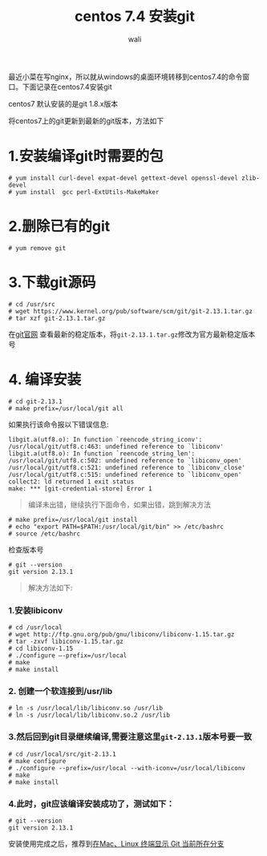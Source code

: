 ﻿---
layout: post
title: centos 7.4 安装git   #标题
tagline: 在服务器下使用git
category: git      #分类
author: wali    #作者
tag: git     #标签
ghurl:        #github url
ghurl_zip:    #github zip下载

post_nav: false
---

最近小菜在写nginx，所以就从windows的桌面环境转移到centos7.4的命令窗口。下面记录在centos7.4安装git

centos7 默认安装的是git 1.8.x版本

将centos7上的git更新到最新的git版本，方法如下

# 1.安装编译git时需要的包

	# yum install curl-devel expat-devel gettext-devel openssl-devel zlib-devel
	# yum install  gcc perl-ExtUtils-MakeMaker
	
# 2.删除已有的git

	# yum remove git

# 3.下载git源码

	# cd /usr/src
	# wget https://www.kernel.org/pub/software/scm/git/git-2.13.1.tar.gz
	# tar xzf git-2.13.1.tar.gz

在[git官网](https://git-scm.com/downloads "https://git-scm.com/downloads") 查看最新的稳定版本，将`git-2.13.1.tar.gz`修改为官方最新稳定版本号

# 4. 编译安装

	# cd git-2.13.1
	# make prefix=/usr/local/git all


如果执行该命令报以下错误信息:

	libgit.a(utf8.o): In function `reencode_string_iconv':
	/usr/local/git/utf8.c:463: undefined reference to `libiconv'
	libgit.a(utf8.o): In function `reencode_string_len':
	/usr/local/git/utf8.c:502: undefined reference to `libiconv_open'
	/usr/local/git/utf8.c:521: undefined reference to `libiconv_close'
	/usr/local/git/utf8.c:515: undefined reference to `libiconv_open'
	collect2: ld returned 1 exit status
	make: *** [git-credential-store] Error 1
	
>编译未出错，继续执行下面命令，如果出错，跳到解决方法

	# make prefix=/usr/local/git install
	# echo "export PATH=$PATH:/usr/local/git/bin" >> /etc/bashrc
	# source /etc/bashrc
	
检查版本号

	# git --version
	git version 2.13.1
	
>解决方法如下:

### 1.安装libiconv

	# cd /usr/local
	# wget http://ftp.gnu.org/pub/gnu/libiconv/libiconv-1.15.tar.gz
	# tar -zxvf libiconv-1.15.tar.gz
	# cd libiconv-1.15
	# ./configure –-prefix=/usr/local
	# make
	# make install

### 2. 创建一个软连接到/usr/lib

	# ln -s /usr/local/lib/libiconv.so /usr/lib
	# ln -s /usr/local/lib/libiconv.so.2 /usr/lib

### 3.然后回到git目录继续编译,需要注意这里`git-2.13.1`版本号要一致

	# cd /usr/local/src/git-2.13.1
	# make configure
	# ./configure --prefix=/usr/local --with-iconv=/usr/local/libiconv
	# make
	# make install

### 4.此时，git应该编译安装成功了，测试如下：

	# git --version
	git version 2.13.1
	
安装使用完成之后，推荐到[在Mac、Linux 终端显示 Git 当前所在分支](/git/2018/11/11/brabch.html "/git/2018/11/11/brabch.html")

	